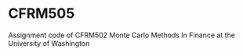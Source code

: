 # CFRM505
Assignment code of CFRM502 Monte Carlo Methods In Finance at the University of Washington
